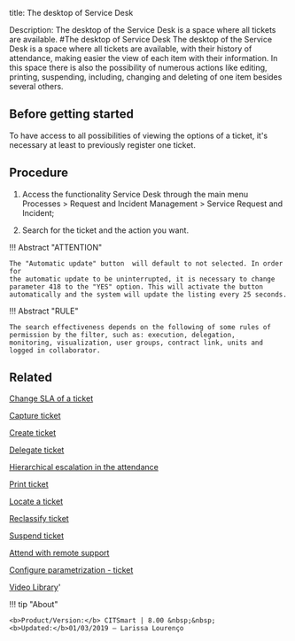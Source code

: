 title: The desktop of Service Desk

Description: The desktop of the Service Desk is a space where all tickets are available.
#The desktop of Service Desk
The desktop of the Service Desk is a space where all tickets are available, with their history of attendance, making easier the view of each item with their information. In this space there is also the possibility of numerous actions like editing, printing, suspending, including, changing and deleting of one item besides several others.

Before getting started
--------------------------

To have access to all possibilities of viewing the options of a ticket, it's
necessary at least to previously register one ticket.

Procedure
-------------

1.  Access the functionality Service Desk through the main menu Processes \>
    Request and Incident Management \> Service Request and Incident;

2.  Search for the ticket and the action you want.

!!! Abstract "ATTENTION"

    The "Automatic update" button  will default to not selected. In order for
    the automatic update to be uninterrupted, it is necessary to change
    parameter 418 to the "YES" option. This will activate the button
    automatically and the system will update the listing every 25 seconds.
    
!!! Abstract "RULE"

    The search effectiveness depends on the following of some rules of permission by the filter, such as: execution, delegation,             monitoring, visualization, user groups, contract link, units and logged in collaborator.

Related
-----------

[Change SLA of a ticket](/en-us/citsmart-platform-8/processes/tickets/use/change-SLA-of-a-ticket.html)

[Capture ticket](/en-us/citsmart-platform-8/processes/tickets/use/capture-ticket.html)

[Create ticket](/en-us/citsmart-platform-8/processes/tickets/use/create-ticket.html)

[Delegate ticket](/en-us/citsmart-platform-8/processes/tickets/use/delegate-ticket.html)

[Hierarchical escalation in the attendance](/en-us/citsmart-platform-8/processes/tickets/use/hierarchical-escalation-in-the-attendance.html)

[Print ticket](/en-us/citsmart-platform-8/processes/tickets/use/print-ticket.html)

[Locate a ticket](/en-us/citsmart-platform-8/processes/tickets/use/locate-a-ticket.html)

[Reclassify ticket](/en-us/citsmart-platform-8/processes/tickets/use/reclassify-ticket.html)

[Suspend ticket](/en-us/citsmart-platform-8/processes/tickets/use/suspend-ticket.html)

[Attend with remote support](/en-us/citsmart-platform-8/processes/tickets/use/attend-with-remote-support.html)

[Configure parametrization - ticket](/en-us/citsmart-platform-8/platform-administration/parameters-list/configure-parametrization-ticket.html)

<i class='fa fa-youtube-play  fa-2x' style='color:#97ce17;vertical-align: middle;'> </i> [Video Library](https://www.youtube.com/playlist?list=PLB5qK2uzf2RNrJnhiXj3dbmgsm9-quhfz)'

!!! tip "About"

    <b>Product/Version:</b> CITSmart | 8.00 &nbsp;&nbsp;
    <b>Updated:</b>01/03/2019 – Larissa Lourenço

